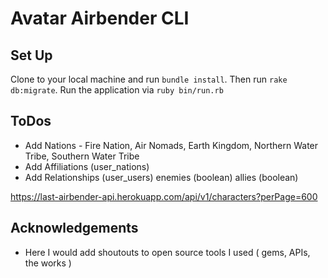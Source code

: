 # Avatar Airbender CLI

## Set Up
Clone to your local machine and run `bundle install`. Then run `rake db:migrate`.
Run the application via `ruby bin/run.rb` 

## ToDos

- Add Nations - Fire Nation, Air Nomads, Earth Kingdom, Northern Water Tribe, Southern Water Tribe
- Add Affiliations (user_nations)
- Add Relationships (user_users) enemies (boolean) allies (boolean)

https://last-airbender-api.herokuapp.com/api/v1/characters?perPage=600

## Acknowledgements
- Here I would add shoutouts to open source tools I used ( gems, APIs, the works )